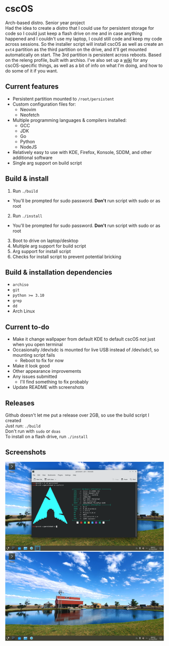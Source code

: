 # cscOS
Arch-based distro. Senior year project  
Had the idea to create a distro that I could use for persistent storage for code so I could just keep a flash drive on me and in case
anything happened and I couldn't use my laptop, I could still code and keep my code across sessions. So the installer script will install cscOS as well as
create an `ext4` partition as the third partition on the drive, and it'll get mounted automatically on start. The 3rd partition is persistent across reboots. Based on the releng profile, built with archiso. I've also set up a [wiki](https://github.com/Chicken-in-a-Can/cscOS/wiki) for any cscOS-specific things, as well as a bit of info on what I'm doing, and how to do some of it if you want.

## Current features
 - Persistent partition mounted to `/root/persistent`
 - Custom configuration files for:
   - Neovim
   - Neofetch
 - Multiple programming languages & compilers installed:
   - GCC
   - JDK
   - Go
   - Python
   - NodeJS
 - Relatively easy to use with KDE, Firefox, Konsole, SDDM, and other additional software
 - Single arg support on build script
 
## Build & install
 1. Run `./build`
   - You'll be prompted for sudo password. **Don't** run script with sudo or as root
 2. Run `./install`
   - You'll be prompted for sudo password. **Don't** run script with sudo or as root
 3. Boot to drive on laptop/desktop
 4. Multiple arg support for build script
 5. Arg support for install script
 6. Checks for install script to prevent potential bricking
 
## Build & installation dependencies
 - `archiso`
 - `git`
 - `python >= 3.10`
 - `grep`
 - `dd`
 - Arch Linux
 
## Current to-do
 - Make it change wallpaper from default KDE to default cscOS not just when you open terminal
 - Occasionally /dev/sdc is mounted for live USB instead of /dev/sdc1, so mounting script fails
   - Reboot to fix for now
 - Make it look good
 - Other appearance improvements
 - Any issues submitted
   - I'll find something to fix probably
 - Update README with screenshots

## Releases
Github doesn't let me put a release over 2GB, so use the build script I created  
Just run: `./build`  
Don't run with `sudo` or `doas`  
To install on a flash drive, run `./install`  

## Screenshots
![cscOS-liveUSB](https://raw.githubusercontent.com/chicken-in-a-can/cscOS/master/Media/cscOS_001.png)
![cscOS-liveUSB](https://raw.githubusercontent.com/chicken-in-a-can/cscOS/master/Media/cscOS_002.png)
